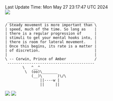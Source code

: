 Last Update Time: 
Mon May 27 23:17:47 UTC 2024
<br>![](https://img.shields.io/badge/%E5%A4%A7%E5%AE%B6-%E5%AE%89%E5%AE%89-green)<br>
```
 ________________________________________
/ Steady movement is more important than \
| speed, much of the time. So long as    |
| there is a regular progression of      |
| stimuli to get your mental hooks into, |
| there is room for lateral movement.    |
| Once this begins, its rate is a matter |
| of discretion.                         |
|                                        |
\ -- Corwin, Prince of Amber             /
 ----------------------------------------
        \   ^__^
         \  (oo)\_______
            (__)\       )\/\
                ||----w |
                ||     ||
```
![](https://github-readme-stats.vercel.app/api?username=chenlitw)
![](https://github-readme-stats.vercel.app/api/top-langs/?username=chenlitw)
